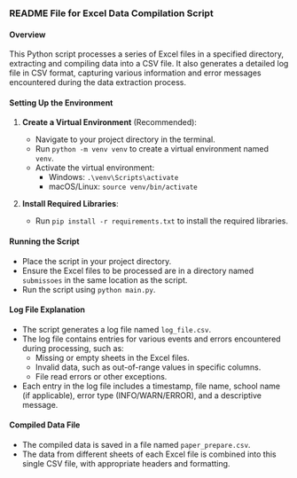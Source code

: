 ### README File for Excel Data Compilation Script

#### Overview
This Python script processes a series of Excel files in a specified directory, extracting and compiling data into a CSV file. It also generates a detailed log file in CSV format, capturing various information and error messages encountered during the data extraction process.

#### Setting Up the Environment
1. **Create a Virtual Environment** (Recommended):
   - Navigate to your project directory in the terminal.
   - Run `python -m venv venv` to create a virtual environment named `venv`.
   - Activate the virtual environment:
     - Windows: `.\venv\Scripts\activate`
     - macOS/Linux: `source venv/bin/activate`

2. **Install Required Libraries**:
   - Run `pip install -r requirements.txt` to install the required libraries.

#### Running the Script
- Place the script in your project directory.
- Ensure the Excel files to be processed are in a directory named `submissoes` in the same location as the script.
- Run the script using `python main.py`.

#### Log File Explanation
- The script generates a log file named `log_file.csv`.
- The log file contains entries for various events and errors encountered during processing, such as:
  - Missing or empty sheets in the Excel files.
  - Invalid data, such as out-of-range values in specific columns.
  - File read errors or other exceptions.
- Each entry in the log file includes a timestamp, file name, school name (if applicable), error type (INFO/WARN/ERROR), and a descriptive message.

#### Compiled Data File
- The compiled data is saved in a file named `paper_prepare.csv`.
- The data from different sheets of each Excel file is combined into this single CSV file, with appropriate headers and formatting.